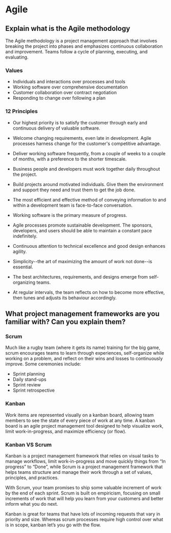 # Agile

## Explain what is the Agile methodology

The Agile methodology is a project management approach that involves breaking the project into phases and emphasizes continuous collaboration and improvement. Teams follow a cycle of planning, executing, and evaluating.

### Values

- Individuals and interactions over processes and tools
- Working software over comprehensive documentation
- Customer collaboration over contract negotiation
- Responding to change over following a plan

### 12 Principles

- Our highest priority is to satisfy the customer through early and continuous delivery of valuable software.

- Welcome changing requirements, even late in development. Agile processes harness change for the customer's competitive advantage.

- Deliver working software frequently, from a couple of weeks to a couple of months, with a preference to the shorter timescale.

- Business people and developers must work together daily throughout the project.

- Build projects around motivated individuals. Give them the environment and support they need and trust them to get the job done.

- The most efficient and effective method of conveying information to and within a development team is face-to-face conversation.

- Working software is the primary measure of progress.

- Agile processes promote sustainable development. The sponsors, developers, and users should be able to maintain a constant pace indefinitely.

- Continuous attention to technical excellence and good design enhances agility.

- Simplicity--the art of maximizing the amount of work not done--is essential.

- The best architectures, requirements, and designs emerge from self-organizing teams.

- At regular intervals, the team reflects on how to become more effective, then tunes and adjusts its behaviour accordingly.

## What project management frameworks are you familiar with? Can you explain them?

### Scrum

Much like a rugby team (where it gets its name) training for the big game, scrum encourages teams to learn through experiences, self-organize while working on a problem, and reflect on their wins and losses to continuously improve. Some ceremonies include:

- Sprint planning
- Daily stand-ups
- Sprint review
- Sprint retrospective

### Kanban

Work items are represented visually on a kanban board, allowing team members to see the state of every piece of work at any time. A kanban board is an agile project management tool designed to help visualize work, limit work-in-progress, and maximize efficiency (or flow).

### Kanban VS Scrum

Kanban is a project management framework that relies on visual tasks to manage workflows, limit work-in-progress and move quickly things from “In progress” to “Done”, while Scrum is a project management framework that helps teams structure and manage their work through a set of values, principles, and practices.

With Scrum, your team promises to ship some valuable increment of work by the end of each sprint. Scrum is built on empiricism, focusing on small increments of work that will help you learn from your customers and better inform what you do next.

Kanban is great for teams that have lots of incoming requests that vary in priority and size. Whereas scrum processes require high control over what is in scope, kanban let’s you go with the flow.

